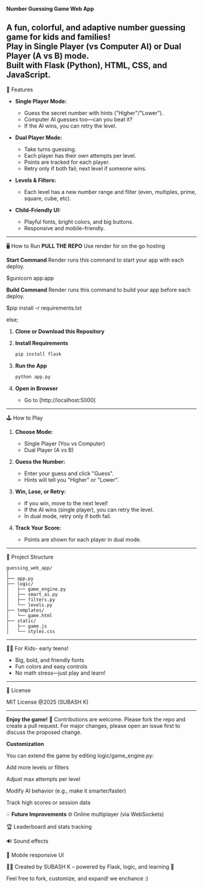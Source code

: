 **Number Guessing Game Web App**

A fun, colorful, and adaptive number guessing game for kids and families!  
Play in **Single Player** (vs Computer AI) or **Dual Player** (A vs B) mode.  
Built with Flask (Python), HTML, CSS, and JavaScript.
---
🚀 Features

- **Single Player Mode:**  
  - Guess the secret number with hints ("Higher"/"Lower").
  - Computer AI guesses too—can you beat it?
  - If the AI wins, you can retry the level.

- **Dual Player Mode:**  
  - Take turns guessing.  
  - Each player has their own attempts per level.
  - Points are tracked for each player.
  - Retry only if both fail; next level if someone wins.

- **Levels & Filters:**  
  - Each level has a new number range and filter (even, multiples, prime, square, cube, etc).

- **Child-Friendly UI:**  
  - Playful fonts, bright colors, and big buttons.
  - Responsive and mobile-friendly.
---
🖥️ How to Run
**PULL THE REPO**
Use render for on the go hosting

**Start Command**
Render runs this command to start your app with each deploy.

$gunicorn app:app

**Build Command**
Render runs this command to build your app before each deploy.

$pip install -r requirements.txt

else;

1. **Clone or Download this Repository**

2. **Install Requirements**
   ```bash
   pip install flask
   ```

3. **Run the App**
   ```bash
   python app.py
   ```

4. **Open in Browser**
   - Go to [http://localhost:5000]

---

🕹️ How to Play

1. **Choose Mode:**  
   - Single Player (You vs Computer)  
   - Dual Player (A vs B)

2. **Guess the Number:**  
   - Enter your guess and click "Guess".
   - Hints will tell you "Higher" or "Lower".

3. **Win, Lose, or Retry:**  
   - If you win, move to the next level!
   - If the AI wins (single player), you can retry the level.
   - In dual mode, retry only if both fail.

4. **Track Your Score:**  
   - Points are shown for each player in dual mode.

---

📁 Project Structure

```
guessing_web_app/
│
├── app.py
├── logic/
│   ├── game_engine.py
│   ├── smart_ai.py
│   ├── filters.py
│   └── levels.py
├── templates/
│   └── game.html
├── static/
│   ├── game.js
│   └── styles.css
```

---

👦👧 For Kids- early teens!

- Big, bold, and friendly fonts
- Fun colors and easy controls
- No math stress—just play and learn!

---

📝 License

MIT License @2025 (SUBASH K)

---

**Enjoy the game!**
🙌 Contributions are welcome. Please fork the repo and create a pull request. For major changes, please open an issue first to discuss the proposed change.

**Customization**

You can extend the game by editing logic/game_engine.py:

Add more levels or filters

Adjust max attempts per level

Modify AI behavior (e.g., make it smarter/faster)

Track high scores or session data

💡 **Future Improvements**
🌐 Online multiplayer (via WebSockets)

🏆 Leaderboard and stats tracking

🔊 Sound effects

📱 Mobile responsive UI

👨‍💻 Created by
SUBASH K – powered by Flask, logic, and learning 🚀

Feel free to fork, customize, and expand!
we enchance :)
